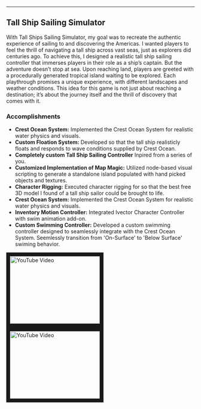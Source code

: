 
---

<!--Title -->
## Tall Ship Sailing Simulator

<!--Summary -->
<p> 
With Tall Ships Sailing Simulator, my goal was to recreate the authentic experience of sailing to and discovering the Americas. I wanted players to feel the thrill of navigating a tall ship across vast seas, just as explorers did centuries ago. To achieve this, I designed a realistic tall ship sailing controller that immerses players in their role as a ship’s captain. But the adventure doesn’t stop at sea. Upon reaching land, players are greeted with a procedurally generated tropical island waiting to be explored. Each playthrough promises a unique experience, with different landscapes and weather conditions. This idea for this game is not just about reaching a destination; it’s about the journey itself and the thrill of discovery that comes with it. </p>

<!--Accomplishments -->
### Accomplishments
- **Crest Ocean System:** Implemented the Crest Ocean System for realistic water physics and visuals.
- **Custom Floation System:** Developed so that the tall ship realisticly floats and responds to wave conditions supplied by Crest Ocean.
- **Completely custom Tall Ship Sailing Controller** Inpired from a series of you.
- **Customized Implementation of Map Magic:** Utilized node-based visual scripting to generate a standalone island populated with hand picked objects and textures.
- **Character Rigging:** Executed character rigging for so that the best free 3D model I found of a tall ship sailor could be brought to life.
- **Crest Ocean System:** Implemented the Crest Ocean System for realistic water physics and visuals.
- **Inventory Motion Controller:** Integrated Ivector Character Controller with swim animation add-on.
- **Custom Swimming Controller:** Developed a custom swimming controller designed to seamlessly integrate with the Crest Ocean System. Seemlessly transition from 'On-Surface' to 'Below Surface' swiming behavior.

<div>
<a href="http://www.youtube.com/watch?feature=player_embedded&v=G-lwgqMhx9I" target="_blank">
  <img src="http://img.youtube.com/vi/G-lwgqMhx9I/0.jpg" alt="YouTube Video" width="240" height="180"  border="10" />
</a>
</div>
<a href="http://www.youtube.com/watch?feature=player_embedded&v=CbXOEBCOy3g" target="_blank">
  <img src="http://img.youtube.com/vi/CbXOEBCOy3g/0.jpg" alt="YouTube Video" width="240" height="180" border="10"  />
</a>
